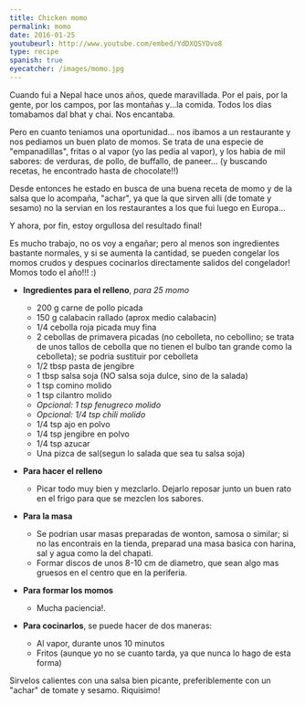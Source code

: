 ```yaml
---
title: Chicken momo
permalink: momo
date: 2016-01-25
youtubeurl: http://www.youtube.com/embed/YdDXQSYDvo8
type: recipe
spanish: true
eyecatcher: /images/momo.jpg
---
```



Cuando fui a Nepal hace unos años, quede maravillada. Por el pais, por la gente, por los campos, por las montañas y...la comida. Todos los dias tomabamos dal bhat y chai. Nos encantaba. 


Pero en cuanto teniamos una oportunidad... nos ibamos a un restaurante y nos pediamos un buen plato de momos. Se trata de una especie de "empanadillas", fritas o al vapor (yo las pedia al vapor), y los habia de mil sabores: de verduras, de pollo, de buffallo, de paneer... (y buscando recetas, he encontrado hasta de chocolate!!)


Desde entonces he estado en busca de una buena receta de momo y de la salsa que lo acompaña, "achar", ya que la que sirven alli (de tomate y sesamo) no la servian en los restaurantes a los que fui luego en Europa... 


Y ahora, por fin, estoy orgullosa del resultado final! 


Es mucho trabajo, no os voy a engañar; pero al menos son ingredientes bastante normales, y si se aumenta la cantidad, se pueden congelar los momos crudos y despues cocinarlos directamente salidos del congelador! Momos todo el año!!! :)


* **Ingredientes para el relleno**, _para 25 momo_
  * 200 g carne de pollo picada
  * 150 g calabacin rallado (aprox medio calabacin)
  * 1/4 cebolla roja picada muy fina
  * 2 cebollas de primavera picadas (no cebolleta, no cebollino; se trata de unos tallos de cebolla que no tienen el bulbo tan grande como la cebolleta); se podria sustituir por cebolleta
  * 1/2 tbsp pasta de jengibre
  * 1 tbsp salsa soja (NO salsa soja dulce, sino de la salada)
  * 1 tsp comino molido
  * 1 tsp cilantro  molido
  * _Opcional: 1 tsp fenugreco molido_
  * _Opcional: 1/4 tsp chili molido_
  * 1/4 tsp ajo en polvo
  * 1/4 tsp jengibre en polvo
  * 1/4 tsp azucar
  * Una pizca de sal(segun lo salada que sea tu salsa soja)

* **Para hacer el relleno**
  * Picar todo muy bien y mezclarlo. Dejarlo reposar junto un buen rato en el frigo para que se mezclen los sabores. 

* **Para la masa**
  * Se podrian usar masas preparadas de wonton, samosa o similar; si no las encontrais en la tienda, preparad una masa basica con harina, sal y agua como la del chapati.
  * Formar discos de unos 8-10 cm de diametro, que sean algo mas gruesos en el centro que en la periferia. 

* **Para formar los momos**
  * Mucha paciencia!. 

* **Para cocinarlos**, se puede hacer de dos maneras:
  * Al vapor, durante unos 10 minutos
  * Fritos (aunque yo no se cuanto tarda, ya que nunca lo hago de esta forma)


Sirvelos calientes con una salsa bien picante, preferiblemente con un "achar" de tomate y sesamo. Riquisimo! 


